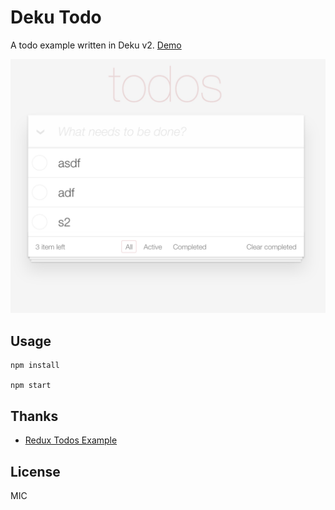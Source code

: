 # Deku Todo

A todo example written in Deku v2. [Demo](https://jjvvv.github.io/deku-todo/)

<div align="center">
	<a href="https://jjvvv.github.io/deku-todo/" align="center">
		<img src="./static/img/deku-todo.jpeg" width="617">
	</a>
</div>

## Usage

```
npm install

npm start
```

## Thanks
* [Redux Todos Example](http://redux.js.org/docs/basics/ExampleTodoList.html)

## License

MIC


